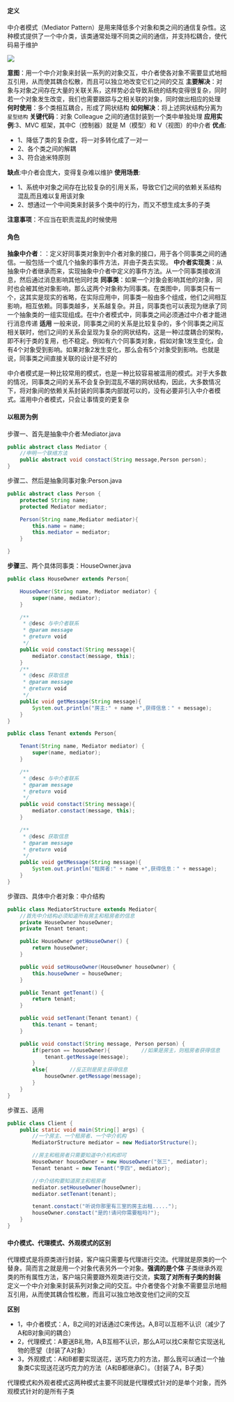 #### 定义
中介者模式（Mediator Pattern）是用来降低多个对象和类之间的通信复杂性。这种模式提供了一个中介类，该类通常处理不同类之间的通信，并支持松耦合，使代码易于维护

![](https://i.loli.net/2018/03/09/5aa1f56f19aed.png)

**意图**：用一个中介对象来封装一系列的对象交互，中介者使各对象不需要显式地相互引用，从而使其耦合松散，而且可以独立地改变它们之间的交互
**主要解决**：对象与对象之间存在大量的关联关系，这样势必会导致系统的结构变得很复杂，同时若一个对象发生改变，我们也需要跟踪与之相关联的对象，同时做出相应的处理
**何时使用**：多个类相互耦合，形成了网状结构
**如何解决**：将上述网状结构分离为`星型结构`
**关键代码**：对象 Colleague 之间的通信封装到一个类中单独处理
**应用实例**:3、MVC 框架，其中C（控制器）就是 M（模型）和 V（视图）的中介者
**优点**:
- 1、降低了类的复杂度，将一对多转化成了一对一
- 2、各个类之间的解耦
- 3、符合迪米特原则

**缺点**:中介者会庞大，变得复杂难以维护
**使用场景**:
- 1、系统中对象之间存在比较复杂的引用关系，导致它们之间的依赖关系结构混乱而且难以复用该对象
- 2、想通过一个中间类来封装多个类中的行为，而又不想生成太多的子类

**注意事项**：不应当在职责混乱的时候使用

#### 角色
**抽象中介者**：：定义好同事类对象到中介者对象的接口，用于各个同事类之间的通信。一般包括一个或几个抽象的事件方法，并由子类去实现。
**中介者实现类**：从抽象中介者继承而来，实现抽象中介者中定义的事件方法。从一个同事类接收消息，然后通过消息影响其他同时类
**同事类**：如果一个对象会影响其他的对象，同时也会被其他对象影响，那么这两个对象称为同事类。在类图中，同事类只有一个，这其实是现实的省略，在实际应用中，同事类一般由多个组成，他们之间相互影响，相互依赖。同事类越多，关系越复杂。并且，同事类也可以表现为继承了同一个抽象类的一组实现组成。在中介者模式中，同事类之间必须通过中介者才能进行消息传递
**适用**
一般来说，同事类之间的关系是比较复杂的，多个同事类之间互相关联时，他们之间的关系会呈现为复杂的网状结构，这是一种过度耦合的架构，即不利于类的复用，也不稳定。例如有六个同事类对象，假如对象1发生变化，会有4个对象受到影响。如果对象2发生变化，那么会有5个对象受到影响。也就是说，同事类之间直接关联的设计是不好的

中介者模式是一种比较常用的模式，也是一种比较容易被滥用的模式。对于大多数的情况，同事类之间的关系不会复杂到混乱不堪的网状结构，因此，大多数情况下，将对象间的依赖关系封装的同事类内部就可以的，没有必要非引入中介者模式。滥用中介者模式，只会让事情变的更复杂

#### 以租房为例

步骤一、首先是抽象中介者:Mediator.java
```java
public abstract class Mediator {
    //申明一个联络方法
    public abstract void constact(String message,Person person);
}
```
步骤二、然后是抽象同事对象:Person.java
```java
public abstract class Person {
    protected String name;
    protected Mediator mediator;

    Person(String name,Mediator mediator){
        this.name = name;
        this.mediator = mediator;
    }

}
```
**步骤三**、两个具体同事类：HouseOwner.java
```java
public class HouseOwner extends Person{

    HouseOwner(String name, Mediator mediator) {
        super(name, mediator);
    }

    /**
     * @desc 与中介者联系
     * @param message
     * @return void
     */
    public void constact(String message){
        mediator.constact(message, this);
    }
    /**
     * @desc 获取信息
     * @param message
     * @return void
     */
    public void getMessage(String message){
        System.out.println("房主:" + name +",获得信息：" + message);
    }
}
```
```java
public class Tenant extends Person{

    Tenant(String name, Mediator mediator) {
        super(name, mediator);
    }

    /**
     * @desc 与中介者联系
     * @param message
     * @return void
     */
    public void constact(String message){
        mediator.constact(message, this);
    }

    /**
     * @desc 获取信息
     * @param message
     * @return void
     */
    public void getMessage(String message){
        System.out.println("租房者:" + name +",获得信息：" + message);
    }
}
```
步骤四、具体中介者对象：中介结构
```java
public class MediatorStructure extends Mediator{
    //首先中介结构必须知道所有房主和租房者的信息
    private HouseOwner houseOwner;
    private Tenant tenant;

    public HouseOwner getHouseOwner() {
        return houseOwner;
    }

    public void setHouseOwner(HouseOwner houseOwner) {
        this.houseOwner = houseOwner;
    }

    public Tenant getTenant() {
        return tenant;
    }

    public void setTenant(Tenant tenant) {
        this.tenant = tenant;
    }

    public void constact(String message, Person person) {
        if(person == houseOwner){          //如果是房主，则租房者获得信息
            tenant.getMessage(message);
        }
        else{       //反正则是房主获得信息
            houseOwner.getMessage(message);
        }
    }
}
```
步骤五、适用
```java
public class Client {
    public static void main(String[] args) {
        //一个房主、一个租房者、一个中介机构
        MediatorStructure mediator = new MediatorStructure();

        //房主和租房者只需要知道中介机构即可
        HouseOwner houseOwner = new HouseOwner("张三", mediator);
        Tenant tenant = new Tenant("李四", mediator);

        //中介结构要知道房主和租房者
        mediator.setHouseOwner(houseOwner);
        mediator.setTenant(tenant);

        tenant.constact("听说你那里有三室的房主出租.....");
        houseOwner.constact("是的!请问你需要租吗?");
    }
}
```

#### 中介模式、代理模式、外观模式的区别
代理模式是将原类进行封装，客户端只需要与代理进行交流。代理就是原类的一个替身。简而言之就是用一个对象代表另外一个对象。**强调的是个体**
子类继承外观类的所有属性方法，客户端只需要跟外观类进行交流，**实现了对所有子类的封装**
定义一个中介对象来封装系列对象之间的交互。中介者使各个对象不需要显示地相互引用，从而使其耦合性松散，而且可以独立地改变他们之间的交互

**区别**
- 1，中介者模式：A，B之间的对话通过C来传达。A,B可以互相不认识（减少了A和B对象间的耦合）
- 2，代理模式：A要送B礼物，A,B互相不认识，那么A可以找C来帮它实现送礼物的愿望（封装了A对象）
- 3，外观模式：A和B都要实现送花，送巧克力的方法，那么我可以通过一个抽象类C实现送花送巧克力的方法（A和B都继承C）。（封装了A，B子类）

代理模式和外观者模式这两种模式主要不同就是代理模式针对的是单个对象，而外观模式针对的是所有子类
